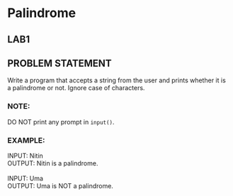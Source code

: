 # Palindrome
## LAB1
## PROBLEM STATEMENT
Write a program that accepts a string from the user and prints whether it is a palindrome or not. Ignore case of characters.

### NOTE: 
DO NOT print any prompt in ```input()```.

### EXAMPLE:
INPUT: Nitin<br>
OUTPUT: Nitin is a palindrome.<br>
<br>
INPUT: Uma<br>
OUTPUT: Uma is NOT a palindrome.<br>
